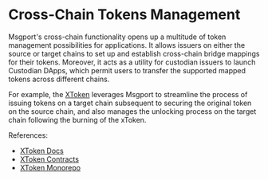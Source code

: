 # Cross-Chain Tokens Management

Msgport's cross-chain functionality opens up a multitude of token management possibilities for applications. It allows issuers on either the source or target chains to set up and establish cross-chain bridge mappings for their tokens. Moreover, it acts as a utility for custodian issuers to launch Custodian DApps, which permit users to transfer the supported mapped tokens across different chains.

For example, the [XToken](https://xtoken.helixbridge.app/) leverages Msgport to streamline the process of issuing tokens on a target chain subsequent to securing the original token on the source chain, and also manages the unlocking process on the target chain following the burning of the xToken.

References:

* [XToken Docs](https://docs.helixbridge.app/helixbridge/mapping_token)
* [XToken Contracts](https://github.com/helix-bridge/contracts/tree/master/helix-contract/contracts/xtoken)
* [XToken Monorepo](https://github.com/helix-bridge/xtoken-monorepo)